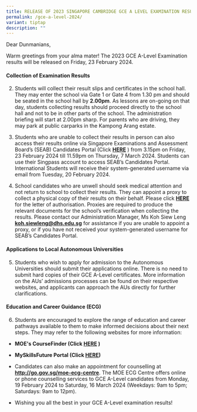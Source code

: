 ```yaml
---
title: RELEASE OF 2023 SINGAPORE CAMBRIDGE GCE A LEVEL EXAMINATION RESULTS
permalink: /gce-a-level-2024/
variant: tiptap
description: ""
---
```

<p>Dear Dunmanians,</p>
<p>Warm greetings from your alma mater! The 2023 GCE A-Level Examination
results will be released on Friday, 23 February 2024.</p>
<h4><strong>Collection of Examination Results</strong></h4>
<ol start="2" data-tight="true" class="tight">
<li>
<p>Students will collect their result slips and certificates in the school
hall. They may enter the school via Gate 1 or Gate 4 from 1.30 pm and should
be seated in the school hall by <strong>2.00pm</strong>. As lessons are
on-going on that day, students collecting results should proceed directly
to the school hall and not to be in other parts of the school. The administration
briefing will start at 2.00pm sharp. For parents who are driving, they
may park at public carparks in the Kampong Arang estate.</p>
<p></p>
</li>
<li>
<p>Students who are unable to collect their results in person can also access
their results online via Singapore Examinations and Assessment Board’s
(SEAB) Candidates Portal (Click <strong><a href="https://www.seab.gov.sg" rel="noopener noreferrer nofollow" target="_blank">HERE</a></strong> )
from 3.15pm on Friday, 23 February 2024 till 11.59pm on Thursday, 7 March
2024. Students can use their Singpass account to access SEAB’s Candidates
Portal. International Students will receive their system-generated username
via email from Tuesday, 20 February 2024.</p>
<p></p>
</li>
<li>
<p>School candidates who are unwell should seek medical attention and not
return to school to collect their results. They can appoint a proxy to
collect a physical copy of their results on their behalf. Please click <strong><a href="/files/Letter_of_authorisation_for_collection_of_documents_for_A_level_exam.pdf" rel="noopener noreferrer nofollow" target="_blank">HERE</a></strong> for
the letter of authorisation. Proxies are required to produce the relevant
documents for the school’s verification when collecting the results. Please
contact our Administration Manager, Ms Koh Siew Leng <strong><a href="mailto:koh.siewleng@dhs.edu.sg" rel="noopener noreferrer nofollow" target="_blank">koh.siewleng@dhs.edu.sg</a></strong> for
assistance if you are unable to appoint a proxy, or if you have not received
your system-generated username for SEAB’s Candidates Portal.</p>
<p></p>
</li>
</ol>
<h4><strong>Applications to Local Autonomous Universities</strong></h4>
<ol start="5" data-tight="true" class="tight">
<li>
<p>Students who wish to apply for admission to the Autonomous Universities
should submit their applications online. There is no need to submit hard
copies of their GCE A-Level certificates. More information on the AUs’
admissions processes can be found on their respective websites, and applicants
can approach the AUs directly for further clarifications.</p>
</li>
</ol>
<h4><strong>Education and Career Guidance (ECG)</strong></h4>
<ol start="6" data-tight="true" class="tight">
<li>
<p>Students are encouraged to explore the range of education and career pathways
available to them to make informed decisions about their next steps. They
may refer to the following websites for more information:</p>
</li>
</ol>
<p></p>
<ul data-tight="true" class="tight">
<li>
<p><strong>MOE's CourseFinder (Click <a href="https://www.moe.gov.sg/coursefinder" rel="noopener noreferrer nofollow" target="_blank">HERE</a> )</strong>
</p>
</li>
<li>
<p><strong>MySkillsFuture Portal (Click <a href="https://go.gov.sg/mysfpreu" rel="noopener noreferrer nofollow" target="_blank">HERE</a>)</strong>
</p>
</li>
</ul>
<p></p>
<ul data-tight="true" class="tight">
<li>
<p>Candidates can also make an appointment for counselling at <strong><a href="http://go.gov.sg/moe-ecg-centre" rel="noopener noreferrer nofollow" target="_blank">http://go.gov.sg/moe-ecg-centre</a></strong>.
The MOE ECG Centre offers online or phone counselling services to GCE A-Level
candidates from Monday, 19 February 2024 to Saturday, 16 March 2024 (Weekdays:
9am to 5pm; Saturdays: 9am to 12pm).</p>
<p></p>
</li>
<li>
<p>Wishing you all the best in your GCE A-Level examination results!</p>
</li>
</ul>
<p></p>
